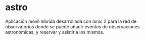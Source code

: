 # astro
Aplicación móvil híbrida desarrollada con Ionic 2 para la red de observatorios donde se puede añadir eventos de observaciones astronómicas, y reservar y asistir a los mismos. 
